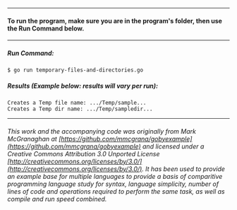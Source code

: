 ___
#### To run the program, make sure you are in the program's folder, then use the Run Command below.
___
##### Run Command:

`$ go run temporary-files-and-directories.go`

##### Results (Example below: results will vary per run):
```
Creates a Temp file name: .../Temp/sample...
Creates a Temp dir name: .../Temp/sampledir...
```
___
###### This work and the accompanying code was originally from Mark McGranaghan at [https://github.com/mmcgrana/gobyexample](https://github.com/mmcgrana/gobyexample) and licensed under a Creative Commons Attribution 3.0 Unported License [http://creativecommons.org/licenses/by/3.0/](http://creativecommons.org/licenses/by/3.0/). It has been used to provide an example base for multiple languages to provide a basis of comparitive programming language study for syntax, language simplicity, number of lines of code and operations required to perform the same task, as well as compile and run speed combined.
